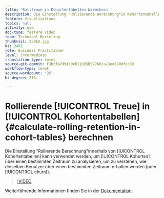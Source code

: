 ```yaml
---
title: 'Rolltreue in Kohortentabellen berechnen '
description: Die Einstellung "Rollierende Berechnung"in Kohortentabellen kann verwendet werden, um Kohorten über einen bestimmten Zeitraum zu analysieren, um zu verstehen, wie die gleichen Benutzer über einen bestimmten Zeitraum erhalten (oder gekürzt) werden.
feature: Visualizations
topics: null
activity: use
doc-type: feature video
team: Technical Marketing
thumbnail: 25962.jpg
kt: 2481
role: Business Practitioner
level: Intermediate
translation-type: tm+mt
source-git-commit: f3b3fa7d91b0cb21005b57768ca23ed6700fcc03
workflow-type: tm+mt
source-wordcount: '85'
ht-degree: 21%

---
```



# Rollierende [!UICONTROL Treue] in [!UICONTROL Kohortentabellen] {#calculate-rolling-retention-in-cohort-tables} berechnen

Die Einstellung &quot;Rollierende Berechnung&quot;innerhalb von [!UICONTROL Kohortentabellen] kann verwendet werden, um [!UICONTROL Kohorten] über einen bestimmten Zeitraum zu analysieren, um zu verstehen, wie dieselben Benutzer über einen bestimmten Zeitraum erhalten werden (oder [!UICONTROL churn]).

>[!VIDEO](https://video.tv.adobe.com/v/25962/?quality=12)

Weiterführende Informationen finden Sie in der [Dokumentation](https://marketing.adobe.com/resources/help/de_DE/analytics/analysis-workspace/cohort_analysis.html).
